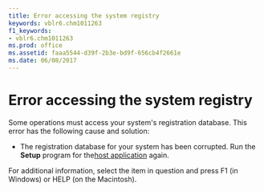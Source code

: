 ```yaml
---
title: Error accessing the system registry
keywords: vblr6.chm1011263
f1_keywords:
- vblr6.chm1011263
ms.prod: office
ms.assetid: faaa5544-d39f-2b3e-bd9f-656cb4f2661e
ms.date: 06/08/2017
---
```



# Error accessing the system registry

Some operations must access your system's registration database. This error has the following cause and solution:



- The registration database for your system has been corrupted. Run the  **Setup** program for the[host application](vbe-glossary.md) again.
    

For additional information, select the item in question and press F1 (in Windows) or HELP (on the Macintosh).

